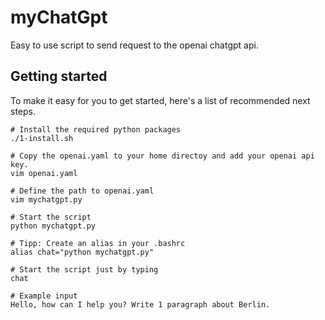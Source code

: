 # myChatGpt

Easy to use script to send request to the openai chatgpt api.

## Getting started

To make it easy for you to get started, here's a list of recommended next steps. 

```
# Install the required python packages
./1-install.sh

# Copy the openai.yaml to your home directoy and add your openai api key.
vim openai.yaml

# Define the path to openai.yaml
vim mychatgpt.py

# Start the script
python mychatgpt.py

# Tipp: Create an alias in your .bashrc
alias chat="python mychatgpt.py"

# Start the script just by typing
chat

# Example input
Hello, how can I help you? Write 1 paragraph about Berlin.

```
